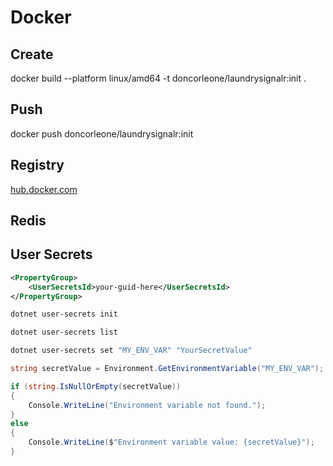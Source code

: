 # Docker

## Create

docker build --platform linux/amd64 -t doncorleone/laundrysignalr:init .

## Push

docker push doncorleone/laundrysignalr:init

## Registry

[hub.docker.com](https://hub.docker.com/r/doncorleone/laundrysignalr/tags)

## Redis

## User Secrets
    
```xml
<PropertyGroup>
    <UserSecretsId>your-guid-here</UserSecretsId>
</PropertyGroup>
```

```bash
dotnet user-secrets init
```

```bash
dotnet user-secrets list
```

```bash
dotnet user-secrets set "MY_ENV_VAR" "YourSecretValue"
```

```csharp
string secretValue = Environment.GetEnvironmentVariable("MY_ENV_VAR");

if (string.IsNullOrEmpty(secretValue))
{
    Console.WriteLine("Environment variable not found.");
}
else
{
    Console.WriteLine($"Environment variable value: {secretValue}");
}
```